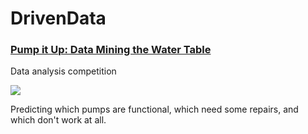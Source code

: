 # DrivenData
### [Pump it Up: Data Mining the Water Table](https://www.drivendata.org/competitions/7/page/23/)

Data analysis competition

![](http://drivendata.materials.s3.amazonaws.com/pumps/pumping.jpg)

Predicting which pumps are functional, which need some repairs, and which don't work at all. 